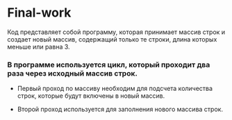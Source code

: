 # Final-work
Код представляет собой программу, которая принимает массив строк и создает новый массив, содержащий только те строки, длина которых меньше или равна 3. 

### В программе используется цикл, который проходит два раза через исходный массив строк. 

* Первый проход по массиву необходим для подсчета количества строк, которые будут включены в новый массив. 

* Второй проход используется для заполнения нового массива строк.